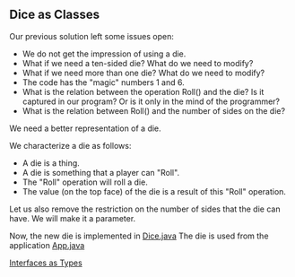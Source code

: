 ## Dice as Classes
Our previous solution left some issues open:
- We do not get the impression of using a die.
- What if we need a ten-sided die? What do we need to modify?
- What if we need more than one die? What do we need to modify?
- The code has the "magic" numbers 1 and 6.
- What is the relation between the operation Roll() and the die? Is it captured in our program? Or is it only in the mind of the programmer?
- What is the relation between Roll() and the number of sides on the die?

We need a better representation of a die.

We characterize a die as follows:
- A die is a thing.
- A die is something that a player can "Roll".
- The "Roll" operation will roll a die.
- The value (on the top face) of the die is a result of this "Roll" operation.

Let us also remove the restriction on the number of sides that the die can have. We will make it a parameter.

Now, the new die is implemented in [Dice.java](src/main/java/Dice.java)
The die is used from the application [App.java](src/main/java/App.java)

[Interfaces as Types]()